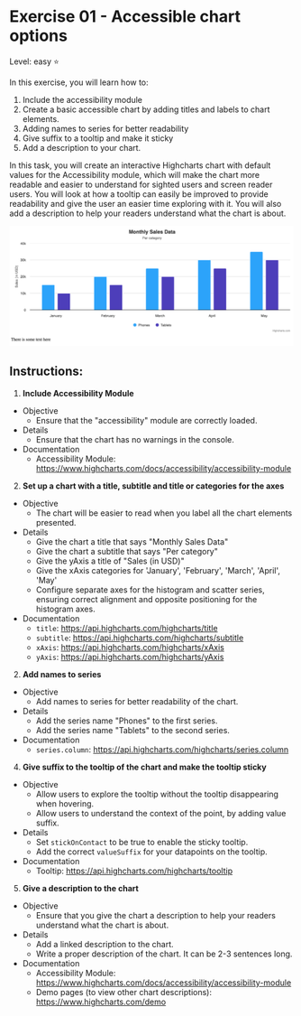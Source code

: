# Exercise 01 - Accessible chart options
Level: easy ⭐

In this exercise, you will learn how to:
1. Include the accessibility module
2. Create a basic accessible chart by adding titles and labels to chart elements.
3. Adding names to series for better readability
4. Give suffix to a tooltip and make it sticky
5. Add a description to your chart.

In this task, you will create an interactive Highcharts chart with default values for the Accessibility module, which will make the chart more readable and easier to understand for sighted users and screen reader users. You will look at how a tooltip can easily be improved to provide readability and give the user an easier time exploring with it. You will also add a description to help your readers understand what the chart is about.

![exercise.png](exercise.png)

## Instructions:
1. **Include Accessibility Module**
* Objective
  * Ensure that the "accessibility" module are correctly loaded.
* Details
  * Ensure that the chart has no warnings in the console.
* Documentation
  * Accessibility Module: https://www.highcharts.com/docs/accessibility/accessibility-module

2. **Set up a chart with a title, subtitle and title or categories for the axes**
* Objective
  * The chart will be easier to read when you label all the chart elements presented.
* Details
  * Give the chart a title that says "Monthly Sales Data"
  * Give the chart a subtitle that says "Per category"
  * Give the yAxis a title of "Sales (in USD)"
  * Give the xAxis categories for 'January', 'February', 'March', 'April', 'May'
  * Configure separate axes for the histogram and scatter series, ensuring correct alignment and opposite positioning for the histogram axes.
* Documentation
  * `title`: https://api.highcharts.com/highcharts/title
  * `subtitle`: https://api.highcharts.com/highcharts/subtitle
  * `xAxis`: https://api.highcharts.com/highcharts/xAxis
  * `yAxis`: https://api.highcharts.com/highcharts/yAxis

2. **Add names to series**
* Objective
  * Add names to series for better readability of the chart.
* Details
  * Add the series name "Phones" to the first series.
  * Add the series name "Tablets" to the second series.
* Documentation
  * `series.column`: https://api.highcharts.com/highcharts/series.column

4. **Give suffix to the tooltip of the chart and make the tooltip sticky**
* Objective
  * Allow users to explore the tooltip without the tooltip disappearing when hovering.
  * Allow users to understand the context of the point, by adding value suffix.
* Details
  * Set `stickOnContact` to be true to enable the sticky tooltip.
  * Add the correct `valueSuffix` for your datapoints on the tooltip.
* Documentation
  * Tooltip: https://api.highcharts.com/highcharts/tooltip

5. **Give a description to the chart**
* Objective
  * Ensure that you give the chart a description to help your readers understand what the chart is about.
* Details
  * Add a linked description to the chart.
  * Write a proper description of the chart. It can be 2-3 sentences long.
* Documentation
  * Accessibility Module: https://www.highcharts.com/docs/accessibility/accessibility-module
  * Demo pages (to view other chart descriptions): https://www.highcharts.com/demo
